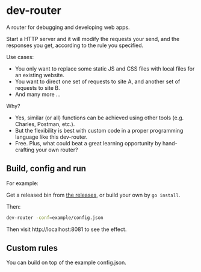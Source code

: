 # dev-router

A router for debugging and developing web apps.

Start a HTTP server and it will modify the requests your send, and the responses you get, according to the rule you specified.

Use cases:
- You only want to replace some static JS and CSS files with local files for an existing website.
- You want to direct one set of requests to site A, and another set of requests to site B.
- And many more ...

Why?
- Yes, similar (or all) functions can be achieved using other tools (e.g. Charles, Postman, etc.).
- But the flexibility is best with custom code in a proper programming language like this dev-router.
- Free. Plus, what could beat a great learning opportunity by hand-crafting your own router?

## Build, config and run

For example:

Get a released bin from [the releases](https://github.com/bradleyzhou/dev-router/releases), or build your own by `go install`.

Then:
```bash
dev-router -conf=example/config.json
```

Then visit http://localhost:8081 to see the effect.

## Custom rules

You can build on top of the example config.json.
